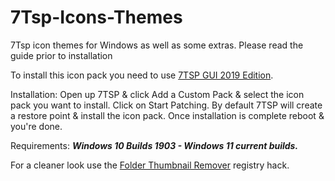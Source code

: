 # 7Tsp-Icons-Themes
7Tsp icon themes for Windows as well as some extras. Please read the guide prior to installation

To install this icon pack you need to use [7TSP GUI 2019 Edition](https://github.com/AlisIzhar).

Installation: Open up 7TSP & click Add a Custom Pack & select the icon pack you want to install. Click on Start Patching. By default 7TSP will create a restore point & install the icon pack. Once installation is complete reboot & you're done.

Requirements: ***Windows 10 Builds 1903 - Windows 11 current builds.***

For a cleaner look use the [Folder Thumbnail Remover](https://github.com/AlisIzhar/7Tsp-Icons-Themes/raw/main/Folder%20Thumbnail%20Remover/Folder%20Thumbnail%20Remover.zip) registry hack.
